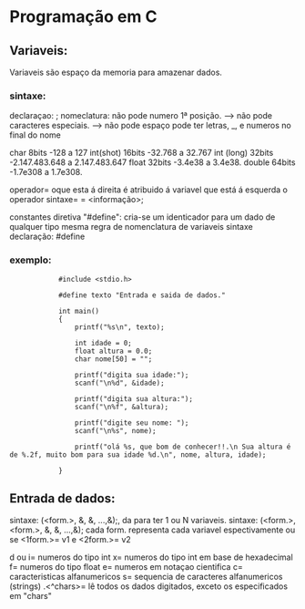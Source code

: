 # Programação em C

## Variaveis:

Variaveis são espaço da memoria para amazenar dados.

### sintaxe:
declaraçao: <tipo><nome>;
nomeclatura: não pode numero 1ª posição.
--> não pode caracteres especiais.
--> não pode espaço
pode ter letras, _, e numeros no final do nome

char 8bits  -128 a 127
int(shot) 16bits  -32.768 a 32.767
int (long) 32bits -2.147.483.648 a 2.147.483.647
float 32bits -3.4e38 a 3.4e38.
double 64bits -1.7e308 a 1.7e308.

operador= oque esta á direita é atribuido á variavel que está á esquerda o operador
sintaxe= <variavel> = <informação>;

constantes diretiva "#define": cria-se um identicador para um dado de qualquer tipo
mesma regra de nomenclatura de variaveis
sintaxe declaração:
#define <nome> <valor>

### exemplo:

                #include <stdio.h>

                #define texto "Entrada e saida de dados."

                int main()
                {
                    printf("%s\n", texto);

                    int idade = 0;
                    float altura = 0.0;
                    char nome[50] = "";

                    printf("digita sua idade:");
                    scanf("\n%d", &idade);

                    printf("digita sua altura:");
                    scanf("\n%f", &altura);

                    printf("digite seu nome: ");
                    scanf("\n%s", nome);

                    printf("olá %s, que bom de conhecer!!.\n Sua altura é de %.2f, muito bom para sua idade %d.\n", nome, altura, idade);
                    
                }



## Entrada de dados:

sintaxe: (<form.>, &<v1>, &<v2>, ...,&<vN>);, da para ter 1 ou N variaveis.
sintaxe: (<form.>, <form.>, &<v1>, &<v2>, ...,&<vN>); cada form. representa cada variavel espectivamente ou se <1form.>= v1 e
<2form.>= v2

d ou i= numeros do tipo int
x= numeros do tipo int em base de hexadecimal
f= numeros do tipo float
e= numeros em notaçao cientifica
c= caracteristicas alfanumericos
s= sequencia de caracteres alfanumericos (strings)
.<^chars>= lê todos os dados digitados, exceto os especificados em "chars"

